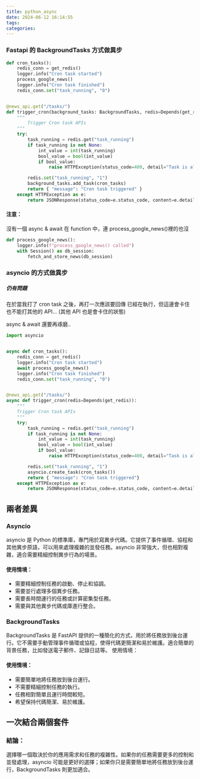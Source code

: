 ```yaml
---
title: python_async
date: 2024-06-12 16:14:55
tags:
categories:
---
```


### Fastapi 的 BackgroundTasks 方式做異步

```python
def cron_tasks():
    redis_conn = get_redis()
    logger.info("Cron task started")
    process_google_news()
    logger.info("Cron task finished")
    redis_conn.set("task_running", "0")


@news_api.get("/tasks/")
def trigger_cron(background_tasks: BackgroundTasks, redis=Depends(get_redis)):
    """
        Trigger Cron task APIs
    """
    try:
        task_running = redis.get("task_running")
        if task_running is not None:
            int_value = int(task_running)
            bool_value = bool(int_value)
            if bool_value:
                raise HTTPException(status_code=400, detail="Task is already running")

        redis.set("task_running", "1")
        background_tasks.add_task(cron_tasks)
        return { "message": "Cron task triggered" }
    except HTTPException as e:
        return JSONResponse(status_code=e.status_code, content=e.detail)
```

#### 注意：

沒有一個 async & await 在 function 中，連 process_google_news()裡的也沒

```python
def process_google_news():
    logger.info(f"process_google_news() called")
    with Session() as db_session:
        fetch_and_store_news(db_session)
```

### asyncio 的方式做異步

##### 仍有問題

在於當我打了 cron task 之後，再打一次應該要回傳 已經在執行，但這邊會卡住
也不能打其他的 API... (其他 API 也是會卡住的狀態)

async & await 還要再琢磨..

```python
import asyncio


async def cron_tasks():
    redis_conn = get_redis()
    logger.info("Cron task started")
    await process_google_news()
    logger.info("Cron task finished")
    redis_conn.set("task_running", "0")


@news_api.get("/tasks/")
async def trigger_cron(redis=Depends(get_redis)):
    """
    Trigger Cron task APIs
    """
    try:
        task_running = redis.get("task_running")
        if task_running is not None:
            int_value = int(task_running)
            bool_value = bool(int_value)
            if bool_value:
                raise HTTPException(status_code=400, detail="Task is already running")

        redis.set("task_running", "1")
        asyncio.create_task(cron_tasks())
        return { "message": "Cron task triggered"}
    except HTTPException as e:
        return JSONResponse(status_code=e.status_code, content=e.detail)
```

## 兩者差異

### Asyncio

asyncio 是 Python 的標準庫，專門用於寫異步代碼。它提供了事件循環、協程和其他異步原語，可以用來處理複雜的並發任務。asyncio 非常強大，但也相對複雜，適合需要精細控制異步行為的場景。

#### 使用情境：

- 需要精細控制任務的啟動、停止和協調。
- 需要並行處理多個異步任務。
- 需要長時間運行的任務或計算密集型任務。
- 需要與其他異步代碼或庫進行整合。

### BackgroundTasks

BackgroundTasks 是 FastAPI 提供的一種簡化的方式，用於將任務放到後台運行。它不需要手動管理事件循環或協程，使得代碼更簡潔和易於維護。適合簡單的背景任務，比如發送電子郵件、記錄日誌等。
使用情境：

#### 使用情境：

- 需要簡單地將任務放到後台運行。
- 不需要精細控制任務的執行。
- 任務相對簡單且運行時間較短。
- 希望保持代碼簡潔、易於維護。

## 一次結合兩個套件

### 結論：

選擇哪一個取決於你的應用需求和任務的複雜性。如果你的任務需要更多的控制和並發處理，asyncio 可能是更好的選擇；如果你只是需要簡單地將任務放到後台運行，BackgroundTasks 則更加適合。
